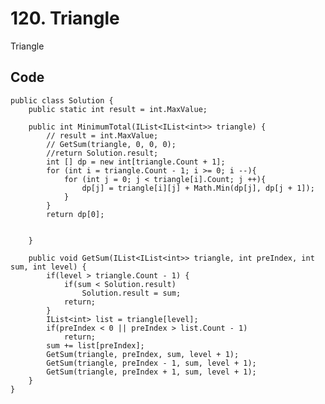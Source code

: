 # 120. Triangle
Triangle

## Code
    public class Solution {
        public static int result = int.MaxValue;
        
        public int MinimumTotal(IList<IList<int>> triangle) {
            // result = int.MaxValue;
            // GetSum(triangle, 0, 0, 0);
            //return Solution.result;
            int [] dp = new int[triangle.Count + 1];
            for (int i = triangle.Count - 1; i >= 0; i --){
                for (int j = 0; j < triangle[i].Count; j ++){
                    dp[j] = triangle[i][j] + Math.Min(dp[j], dp[j + 1]);
                }
            }
            return dp[0];


        }
        
        public void GetSum(IList<IList<int>> triangle, int preIndex, int sum, int level) {
            if(level > triangle.Count - 1) {
                if(sum < Solution.result)
                    Solution.result = sum;
                return;
            }
            IList<int> list = triangle[level];
            if(preIndex < 0 || preIndex > list.Count - 1)
                return;
            sum += list[preIndex];
            GetSum(triangle, preIndex, sum, level + 1);
            GetSum(triangle, preIndex - 1, sum, level + 1);
            GetSum(triangle, preIndex + 1, sum, level + 1);
        }
    }